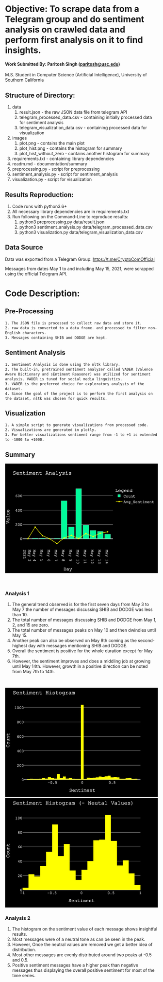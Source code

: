 # Objective: To scrape data from a Telegram group and do sentiment analysis on crawled data and perform first analysis on it to find insights.

#### Work Submitted By: Paritosh Singh (paritosh@usc.edu) 
M.S. Student in Computer Science (Artificial Intelligence), University of Southern California

## Structure of Directory:

1. data
    1. result.json - the raw JSON data file from telegram API
    2. telegram_processed_data.csv - containing initially processed data for sentiment analysis
    3.  telegram_visualization_data.csv - containing processed data for visualization
2. images
    1. plot.png - contains the main plot
    2. plot_hist.png - contains the histogram for summary
    3. plot_hist_without_zero - contains another histogram for summary
3. requirements.txt - containing library dependencies
4. readm.md - documentation/summary
5. preprocessing.py - script for preprocessing
6. sentiment_analysis.py - script for sentiment_analysis
7. visualization.py - script for visualization


## Results Reproduction:

1. Code runs with python3.6+
2. All necessary library dependencies are in requirements.txt
3. Run following on the Command-Line to reproduce results:
    1. python3 preprocessing.py data/result.json
    2. python3 sentiment_analysis.py data/telegram_processed_data.csv
    3. python3 visualization.py data/telegram_visualization_data.csv


## Data Source 

Data was exported from a Telegram Group: https://t.me/CryptoComOfficial

Messages from dates May 1 to and including May 15, 2021, were scrapped using the official Telegram API.

# Code Description:

## Pre-Processing
    1. The JSON file is processed to collect raw data and store it.
    2. raw data is converted to a data frame. and processed to filter non-English characters.
    3. Messages containing SHIB and DODGE are kept.

## Sentiment Analysis
    1. Sentiment Analysis is done using the nltk library.
    2. The built-in, pretrained sentiment analyzer called VADER (Valence Aware Dictionary and sEntiment Reasoner) was utilized for sentiment analysis. VADER is tuned for social media linguistics.
    3. VADER is the preferred choice for exploratory analysis of the dataset.
    4. Since the goal of the project is to perform the first analysis on the dataset, nltk was chosen for quick results.
    
## Visualization
    1. A simple script to generate visualizations from processed code. 
    2. Visualizations are generated in plotly.
    3. For better visualizations sentiment range from -1 to +1 is extended to -1000 to +1000.
    
## Summary
  
  <p align="center">
    <img src="images/plot.png" />
  </p>

<br>

### Analysis 1

  1. The general trend observed is for the first seven days from May 3 to May 7 the number of messages discussing SHIB and DODGE was less than 10.
  2. The total number of messages discussing SHIB and DODGE from May 1, 2, and 15 are zero.
  3. The total number of messages peaks on May 10 and then dwindles until May 15.
  4. Another peak can also be observed on May 8th coming as the second-highest day with messages mentioning SHIB and DODGE.
  5. Overall the sentiment is positive for the whole duration except for May 7th.
  6. However, the sentiment improves and does a middling job at growing until May 14th. However, growth in a positive direction can be noted from May 7th to 14th.

<br>


<p align="center">
    <img src="images/plot_hist.png" />
    <img src="images/plot_hist_without_zero.png" />
  </p>

### Analysis 2

  1. The histogram on the sentiment value of each message shows insightful results.
  2. Most messages were of a neutral tone as can be seen in the peak.
  3. However, Once the neutral values are removed we get a better idea of distribution.
  4. Most other messages are evenly distributed around two peaks at -0.5 and 0.5.
  5. Positive sentiment messages have a higher peak than negative messages thus displaying the overall positive sentiment for most of the time series.


